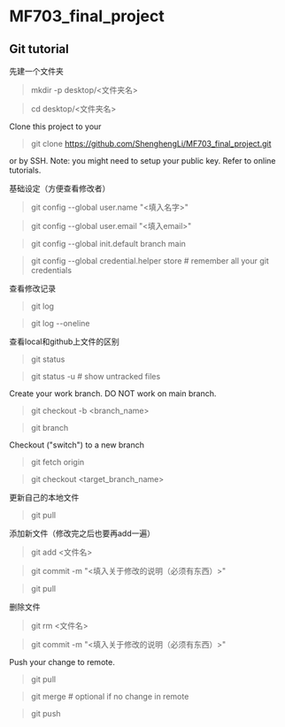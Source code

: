 # MF703_final_project

## Git tutorial
先建一个文件夹
>mkdir -p desktop/<文件夹名>

>cd desktop/<文件夹名>

Clone this project to your
>git clone https://github.com/ShenghengLi/MF703_final_project.git

or by SSH. Note: you might need to setup your public key. Refer to online tutorials.

基础设定（方便查看修改者）
>git config --global user.name "<填入名字>"

>git config --global user.email "<填入email>"

>git config --global init.default branch main

>git config --global credential.helper store # remember all your git credentials


查看修改记录
>git log

>git log --oneline

查看local和github上文件的区别
>git status

>git status -u # show untracked files

Create your work branch. DO NOT work on main branch.
>git checkout -b <branch_name>

>git branch

Checkout ("switch") to a new branch
>git fetch origin

>git checkout <target_branch_name>

更新自己的本地文件
>git pull

添加新文件（修改完之后也要再add一遍）
>git add <文件名>

>git commit -m "<填入关于修改的说明（必须有东西）>"

>git pull

删除文件
>git rm <文件名>

>git commit -m "<填入关于修改的说明（必须有东西）>"

Push your change to remote.
>git pull

>git merge # optional if no change in remote

>git push
